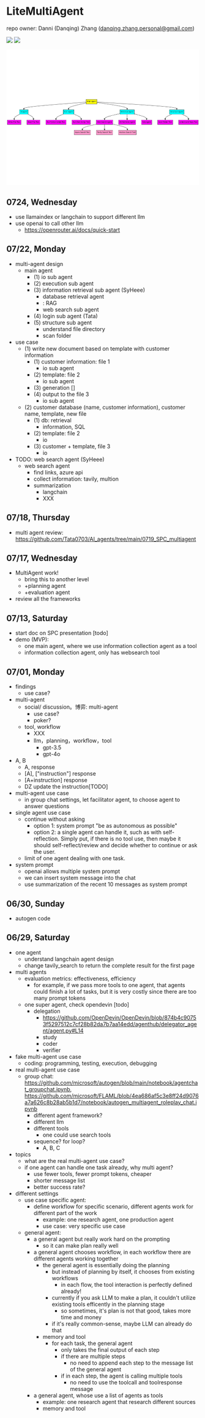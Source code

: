 # LiteMultiAgent
repo owner: Danni (Danqing) Zhang (danqing.zhang.personal@gmail.com)

<a href='https://discord.gg/YX5tJ2zH'><img src='https://img.shields.io/badge/Community-Discord-8A2BE2'></a>
<a href='https://danqingz.github.io/blog/2024/07/27/LiteMultiAgent.html'><img src='https://img.shields.io/badge/Blog-181717?style=for-the-badge&logo=github&logoColor=white'></a>




![design.png](design.png)

## 0724, Wednesday
* use llamaindex or langchain to support different llm
* use openai to call other llm
  * https://openrouter.ai/docs/quick-start

## 07/22, Monday
* multi-agent design
  * main agent
    * (1) io sub agent
    * (2) execution sub agent
    * (3) information retrieval sub agent (SyHeee)
      * database retrieval agent
      * <local file search sub agent>: RAG
      * web search sub agent
    * (4) login sub agent (Tata)
    * (5) structure sub agent
      * understand file directory
      * scan folder
* use case
  * (1) write new document based on template with customer information
    * (1) customer information: file 1
      * io sub agent
    * (2) template: file 2
      * io sub agent
    * (3) generation []
    * (4) output to the file 3
      * io sub agent
  * (2) customer database (name, customer information), customer name, template, new file
    * (1) db: retrieval
      * information, SQL
    * (2) template: file 2
      * io
    * (3) customer + template, file 3
      * io
* TODO: web search agent (SyHeee)
  * web search agent
    * find links, azure api
    * collect information: tavily, multion
    * summarization
      * langchain
      * XXX

## 07/18, Thursday
* multi agent review: https://github.com/Tata0703/AI_agents/tree/main/0719_SPC_multiagent


## 07/17, Wednesday
* MultiAgent work!
  * bring this to another level
  * +planning agent
  * +evaluation agent
* review all the frameworks

## 07/13, Saturday
* start doc on SPC presentation [todo]
* demo (MVP):
  * one main agent, where we use information collection agent as a tool
  * information collection agent, only has websearch tool

## 07/01, Monday
* findings
  * use case?
* multi-agent
  * social/ discussion。博弈: multi-agent
    * use case?
    * poker?
  * tool, workflow
    * XXX
    * llm，planning，workflow，tool
      * gpt-3.5
      * gpt-4o
* A, B
  * A, response
  * [A], ["instruction"] response
  * [A+instruction] response
  * DZ update the instruction[TODO]
* multi-agent use case
  * in group chat settings, let facilitator agent, to choose agent to answer questions
* single agent use case
  * continue without asking
    * option 1: system prompt "be as autonomous as possible"
    * option 2: a single agent can handle it, such as with self-reflection. Simply put, if there is no tool use, then maybe it should self-reflect/review and decide whether to continue or ask the user.
  * limit of one agent dealing with one task.
* system prompt
  * openai allows multiple system prompt
  * we can insert system message into the chat
  * use summarization of the recent 10 messages as system prompt

## 06/30, Sunday
* autogen code

## 06/29, Saturday
* one agent
  * understand langchain agent design
  * change tavily_search to return the complete result for the first page
* multi agents
  * evaluation metrics: effectiveness, efficiency
    * for example, if we pass more tools to one agent, that agents could finish a lot of tasks, but it is very costly since there are too many prompt tokens
  * one super agent, check opendevin [todo]
    * delegation
      * https://github.com/OpenDevin/OpenDevin/blob/874b4c90753f5297512c7cf28b82da7b7aa14edd/agenthub/delegator_agent/agent.py#L14
      * study
      * coder
      * verifier
* fake multi-agent use case
  * coding: programming, testing, execution, debugging
* real multi-agent use case
  * group chat: https://github.com/microsoft/autogen/blob/main/notebook/agentchat_groupchat.ipynb, https://github.com/microsoft/FLAML/blob/4ea686af5c3e8ff24d9076a7a626c8b28ab5b1d7/notebook/autogen_multiagent_roleplay_chat.ipynb
    * different agent framework?
    * different llm
    * different tools
      * one could use search tools
    * sequence? for loop?
      * A, B, C
* topics
  * what are the real multi-agent use case?
  * if one agent can handle one task already, why multi agent?
    * use fewer tools, fewer prompt tokens, cheaper
    * shorter message list
    * better success rate?
* different settings
  * use case specific agent:
    * define workflow for specific scenario, different agents work for different part of the work
      * example: one research agent, one production agent
      * use case: very specific use case
  * general agent:
    * a general agent but really work hard on the prompting
      * so it can make plan really well
    * a general agent chooses workflow, in each workflow there are different agents working together
      * the general agent is essentially doing the planning
        * but instead of planning by itself, it chooses from existing workflows
          * in each flow, the tool interaction is perfectly defined already!
        * currently if you ask LLM to make a plan, it couldn't utilize existing tools efficently in the planning stage
          * so sometimes, it's plan is not that good, takes more time and money
        * if it's really common-sense, maybe LLM can already do that
      * memory and tool
        * for each task, the general agent
          * only takes the final output of each step
          * if there are multiple steps
            * no need to append each step to the message list of the general agent
          * if in each step, the agent is calling multiple tools
            * no need to use the toolcall and toolresponse message
    * a general agent, whose use a list of agents as tools
      * example: one research agent that research different sources
      * memory and tool